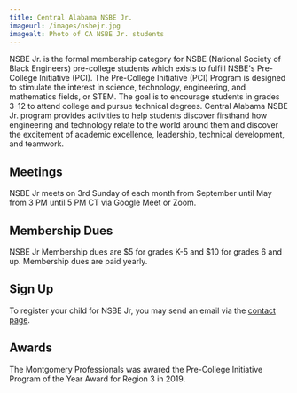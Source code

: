 ```yaml
---
title: Central Alabama NSBE Jr.
imageurl: /images/nsbejr.jpg
imagealt: Photo of CA NSBE Jr. students
---
```


NSBE Jr. is the formal membership category for NSBE (National Society of Black Engineers) pre-college
students which exists to fulfill NSBE's Pre-College Initiative (PCI). The Pre-College Initiative (PCI)
Program is designed to stimulate the interest in science, technology, engineering, and mathematics fields,
or STEM. The goal is to encourage students in grades 3-12 to attend college and pursue technical degrees.
Central Alabama NSBE Jr. program provides activities to help students discover firsthand how engineering
and technology relate to the world around them and discover the excitement of academic excellence,
leadership, technical development, and teamwork.

## Meetings

NSBE Jr meets on 3rd Sunday of each month from September until May from
3 PM until 5 PM CT via Google Meet or Zoom.

## Membership Dues

NSBE Jr Membership dues are $5 for grades K-5 and $10 for grades 6 and up. Membership
dues are paid yearly.

## Sign Up

To register your child for NSBE Jr, you may send an email via the
[contact page](/contact).

## Awards

The Montgomery Professionals was awared the Pre-College Initiative Program of the
Year Award for Region 3 in 2019.
